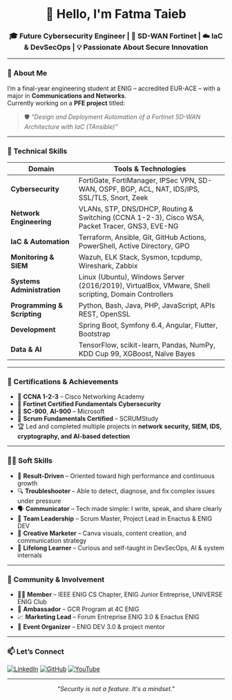<h1 align="center">👋 Hello, I'm Fatma Taieb</h1>
<h3 align="center">🎓 Future Cybersecurity Engineer | 🔐 SD-WAN Fortinet | ☁️ IaC & DevSecOps | 💡 Passionate About Secure Innovation</h3>

---

### 🎯 About Me

I’m a final-year engineering student at ENIG – accredited EUR-ACE – with a major in **Communications and Networks**.  
Currently working on a **PFE project** titled:

> 🛡️ *"Design and Deployment Automation of a Fortinet SD-WAN Architecture with IaC (TAnsible)"*

---

### 💼 Technical Skills

| Domain                      | Tools & Technologies                                                                                   |
|----------------------------|--------------------------------------------------------------------------------------------------------|
| **Cybersecurity**          | FortiGate, FortiManager, IPSec VPN, SD-WAN, OSPF, BGP, ACL, NAT, IDS/IPS, SSL/TLS, Snort, Zeek         |
| **Network Engineering**    | VLANs, STP, DNS/DHCP, Routing & Switching (CCNA 1-2-3), Cisco WSA, Packet Tracer, GNS3, EVE-NG         |
| **IaC & Automation**       | Terraform, Ansible, Git, GitHub Actions, PowerShell, Active Directory, GPO                            |
| **Monitoring & SIEM**      | Wazuh, ELK Stack, Sysmon, tcpdump, Wireshark, Zabbix                                                   |
| **Systems Administration** | Linux (Ubuntu), Windows Server (2016/2019), VirtualBox, VMware, Shell scripting, Domain Controllers   |
| **Programming & Scripting**| Python, Bash, Java, PHP, JavaScript, APIs REST, OpenSSL                                                |
| **Development**            | Spring Boot, Symfony 6.4, Angular, Flutter, Bootstrap                                                  |
| **Data & AI**              | TensorFlow, scikit-learn, Pandas, NumPy, KDD Cup 99, XGBoost, Naïve Bayes                              |

---

### 🧠 Certifications & Achievements

- 📜 **CCNA 1-2-3** – Cisco Networking Academy  
- 📜 **Fortinet Certified Fundamentals Cybersecurity**  
- 📜 **SC-900**, **AI-900** – Microsoft  
- 📜 **Scrum Fundamentals Certified** – SCRUMStudy  
- 🏆 Led and completed multiple projects in **network security, SIEM, IDS, cryptography, and AI-based detection**

---

### 👩‍💼 Soft Skills

- 🎯 **Result-Driven** – Oriented toward high performance and continuous growth  
- 🔍 **Troubleshooter** – Able to detect, diagnose, and fix complex issues under pressure  
- 🗣️ **Communicator** – Tech made simple: I write, speak, and share clearly  
- 🤝 **Team Leadership** – Scrum Master, Project Lead in Enactus & ENIG DEV  
- 🎨 **Creative Marketer** – Canva visuals, content creation, and communication strategy  
- 🌱 **Lifelong Learner** – Curious and self-taught in DevSecOps, AI & system internals

---

### 📣 Community & Involvement

- 🧑‍🔬 **Member** – IEEE ENIG CS Chapter, ENIG Junior Entreprise, UNIVERSE ENIG Club  
- 💼 **Ambassador** – GCR Program at 4C ENIG  
- 📈 **Marketing Lead** – Forum Entreprise ENIG 3.0 & Enactus ENIG  
- 🎤 **Event Organizer** – ENIG DEV 3.0 & project mentor

---

### 📫 Let’s Connect

[![LinkedIn](https://img.shields.io/badge/LinkedIn-Fatma%20Taieb-blue?style=flat&logo=linkedin)](https://www.linkedin.com/in/fatma-taieb/)
[![GitHub](https://img.shields.io/badge/GitHub-fatmataieb-black?style=flat&logo=github)](https://github.com/fatmataieb)
[![YouTube](https://img.shields.io/badge/YouTube-Coming%20Soon-red?style=flat&logo=youtube)](https://www.youtube.com/@fatmataieb)

---

<p align="center"><em>"Security is not a feature. It's a mindset."</em></p>
